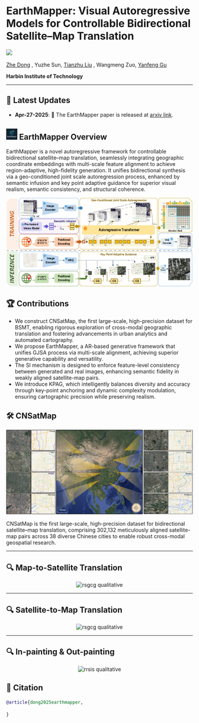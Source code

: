 #  EarthMapper: Visual Autoregressive Models for Controllable Bidirectional Satellite–Map Translation

![](https://i.imgur.com/waxVImv.png)

[Zhe Dong](https://scholar.google.com/citations?user=6ygNEFsAAAAJ&hl=zh-CN) , Yuzhe Sun, [Tianzhu Liu](https://www.researchgate.net/profile/Tianzhu-Liu-3) , Wangmeng Zuo, [Yanfeng Gu](https://scholar.google.com/citations?user=WHkRZscAAAAJ&hl=zh-TW&oi=ao) 

**Harbin Institute of Technology**

---

## 📢  Latest Updates 

[//]: # (- **Feb-20-2025**: 🔥 Our model checkpoints are released on **_HuggingFace_** [link]&#40;https://huggingface.co/collections/MBZUAI/geopixel-67b6e1e441250814d06f2043&#41;. )
- **Apr-27-2025**: 📜 The EarthMapper paper is released at [arxiv link](https://arxiv.org/abs/2504.19432).

[//]: # (🔥🚀📂)

## <img src="assets/logo.png" height="30"> EarthMapper Overview  
EarthMapper is a novel autoregressive framework for controllable bidirectional satellite–map translation, seamlessly integrating geographic coordinate embeddings with multi-scale feature alignment to achieve region-adaptive, high-fidelity generation. It unifies bidirectional synthesis via a geo-conditioned joint scale autoregression process, enhanced by semantic infusion and key point adaptive guidance for superior visual realism, semantic consistency, and structural coherence.

<p align="center">
  <img src="assets/flowchart.png" alt="GeoPixel Architecture">
</p>

## 🏆 Contributions  
- We construct CNSatMap, the first large-scale, high-precision dataset for BSMT, enabling rigorous exploration of cross-modal geographic translation and fostering advancements in urban analytics and automated cartography.
- We propose EarthMapper, a AR-based generative framework that unifies GJSA process via multi-scale alignment, achieving superior generative capability and versatility.
- The SI mechanism is designed to enforce feature-level consistency between generated and real images, enhancing semantic fidelity in weakly aligned satellite-map pairs.
- We introduce KPAG, which intelligently balances diversity and accuracy through key-point anchoring and dynamic complexity modulation, ensuring cartographic precision while preserving realism.

<!-- CNSatMap Dataset -->
## 🛠️ CNSatMap

<p align="center">
  <img src="assets/dataset.png" alt="CNSatMap Dataset">
</p>

CNSatMap is the first large-scale, high-precision dataset for bidirectional satellite–map translation, comprising 302,132 meticulously aligned satellite-map pairs across 38 diverse Chinese cities to enable robust cross-modal geospatial research.

---
## 🔍 Map-to-Satellite Translation

<p align="center">
  <img src="assets/vis_CNSatMap.png" alt="rsgcg qualitative">
</p>

---
## 🔍 Satellite-to-Map Translation

<p align="center">
  <img src="assets/vis_NY.png" alt="rsgcg qualitative">
</p>

---

## 🔍 In-painting & Out-painting

<p align="center">
  <img src="assets/zero-shot.png" alt="rrsis qualitative">
</p>

## 📜 Citation 

```bibtex
@article{dong2025earthmapper,

}
```

